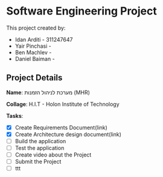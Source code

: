 # Software Engineering Project

This project created by:
* Idan Arditi - 311247647
* Yair Pinchasi - 
* Ben Machlev - 
* Daniel Baiman - 

## Project Details
**Name**: מערכת לניהול הזמנות (MHR)

**Collage**: H.I.T - Holon Institute of Technology

**Tasks**:
- [x] Create Requirements Document(link)
- [x] Create Architecture design document(link)
- [ ] Build the application
- [ ] Test the application
- [ ] Create video about the Project
- [ ] Submit the Project
- [ ] ttt
